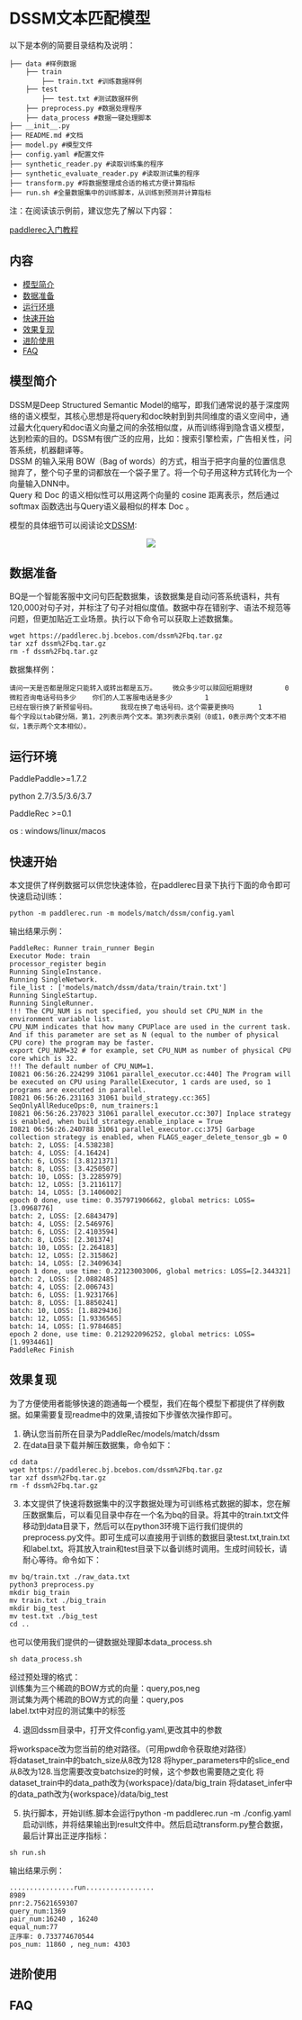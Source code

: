 # DSSM文本匹配模型

以下是本例的简要目录结构及说明： 

```
├── data #样例数据
	├── train
		├── train.txt #训练数据样例
	├── test
    	├── test.txt #测试数据样例
	├── preprocess.py #数据处理程序
    ├── data_process #数据一键处理脚本
├── __init__.py
├── README.md #文档
├── model.py #模型文件
├── config.yaml #配置文件
├── synthetic_reader.py #读取训练集的程序
├── synthetic_evaluate_reader.py #读取测试集的程序
├── transform.py #将数据整理成合适的格式方便计算指标
├── run.sh #全量数据集中的训练脚本，从训练到预测并计算指标

```

注：在阅读该示例前，建议您先了解以下内容：

[paddlerec入门教程](https://github.com/PaddlePaddle/PaddleRec/blob/master/README.md)

## 内容

- [模型简介](#模型简介)
- [数据准备](#数据准备)
- [运行环境](#运行环境)
- [快速开始](#快速开始)
- [效果复现](#效果复现)
- [进阶使用](#进阶使用)
- [FAQ](#FAQ)


## 模型简介
DSSM是Deep Structured Semantic Model的缩写，即我们通常说的基于深度网络的语义模型，其核心思想是将query和doc映射到到共同维度的语义空间中，通过最大化query和doc语义向量之间的余弦相似度，从而训练得到隐含语义模型，达到检索的目的。DSSM有很广泛的应用，比如：搜索引擎检索，广告相关性，问答系统，机器翻译等。    
DSSM 的输入采用 BOW（Bag of words）的方式，相当于把字向量的位置信息抛弃了，整个句子里的词都放在一个袋子里了。将一个句子用这种方式转化为一个向量输入DNN中。  
Query 和 Doc 的语义相似性可以用这两个向量的 cosine 距离表示，然后通过softmax 函数选出与Query语义最相似的样本 Doc 。  

模型的具体细节可以阅读论文[DSSM](https://www.microsoft.com/en-us/research/wp-content/uploads/2016/02/cikm2013_DSSM_fullversion.pdf):
<p align="center">
<img align="center" src="../../../doc/imgs/dssm.png">
<p>

## 数据准备
BQ是一个智能客服中文问句匹配数据集，该数据集是自动问答系统语料，共有120,000对句子对，并标注了句子对相似度值。数据中存在错别字、语法不规范等问题，但更加贴近工业场景。执行以下命令可以获取上述数据集。
```
wget https://paddlerec.bj.bcebos.com/dssm%2Fbq.tar.gz
tar xzf dssm%2Fbq.tar.gz
rm -f dssm%2Fbq.tar.gz
```
数据集样例：
```
请问一天是否都是限定只能转入或转出都是五万。    微众多少可以赎回短期理财        0
微粒咨询电话号码多少    你们的人工客服电话是多少        1
已经在银行换了新预留号码。      我现在换了电话号码，这个需要更换吗      1
每个字段以tab键分隔，第1，2列表示两个文本。第3列表示类别（0或1，0表示两个文本不相似，1表示两个文本相似）。
```
## 运行环境
PaddlePaddle>=1.7.2

python 2.7/3.5/3.6/3.7

PaddleRec >=0.1

os : windows/linux/macos

## 快速开始
本文提供了样例数据可以供您快速体验，在paddlerec目录下执行下面的命令即可快速启动训练： 

```
python -m paddlerec.run -m models/match/dssm/config.yaml
```   

输出结果示例：
```
PaddleRec: Runner train_runner Begin
Executor Mode: train
processor_register begin
Running SingleInstance.
Running SingleNetwork.
file_list : ['models/match/dssm/data/train/train.txt']
Running SingleStartup.
Running SingleRunner.
!!! The CPU_NUM is not specified, you should set CPU_NUM in the environment variable list.
CPU_NUM indicates that how many CPUPlace are used in the current task.
And if this parameter are set as N (equal to the number of physical CPU core) the program may be faster.
export CPU_NUM=32 # for example, set CPU_NUM as number of physical CPU core which is 32.
!!! The default number of CPU_NUM=1.
I0821 06:56:26.224299 31061 parallel_executor.cc:440] The Program will be executed on CPU using ParallelExecutor, 1 cards are used, so 1 programs are executed in parallel.
I0821 06:56:26.231163 31061 build_strategy.cc:365] SeqOnlyAllReduceOps:0, num_trainers:1
I0821 06:56:26.237023 31061 parallel_executor.cc:307] Inplace strategy is enabled, when build_strategy.enable_inplace = True
I0821 06:56:26.240788 31061 parallel_executor.cc:375] Garbage collection strategy is enabled, when FLAGS_eager_delete_tensor_gb = 0
batch: 2, LOSS: [4.538238]
batch: 4, LOSS: [4.16424]
batch: 6, LOSS: [3.8121371]
batch: 8, LOSS: [3.4250507]
batch: 10, LOSS: [3.2285979]
batch: 12, LOSS: [3.2116117]
batch: 14, LOSS: [3.1406002]
epoch 0 done, use time: 0.357971906662, global metrics: LOSS=[3.0968776]
batch: 2, LOSS: [2.6843479]
batch: 4, LOSS: [2.546976]
batch: 6, LOSS: [2.4103594]
batch: 8, LOSS: [2.301374]
batch: 10, LOSS: [2.264183]
batch: 12, LOSS: [2.315862]
batch: 14, LOSS: [2.3409634]
epoch 1 done, use time: 0.22123003006, global metrics: LOSS=[2.344321]
batch: 2, LOSS: [2.0882485]
batch: 4, LOSS: [2.006743]
batch: 6, LOSS: [1.9231766]
batch: 8, LOSS: [1.8850241]
batch: 10, LOSS: [1.8829436]
batch: 12, LOSS: [1.9336565]
batch: 14, LOSS: [1.9784685]
epoch 2 done, use time: 0.212922096252, global metrics: LOSS=[1.9934461]
PaddleRec Finish
```
## 效果复现
为了方便使用者能够快速的跑通每一个模型，我们在每个模型下都提供了样例数据。如果需要复现readme中的效果,请按如下步骤依次操作即可。  
1. 确认您当前所在目录为PaddleRec/models/match/dssm
2. 在data目录下载并解压数据集，命令如下：  
``` 
cd data
wget https://paddlerec.bj.bcebos.com/dssm%2Fbq.tar.gz
tar xzf dssm%2Fbq.tar.gz
rm -f dssm%2Fbq.tar.gz
```
3. 本文提供了快速将数据集中的汉字数据处理为可训练格式数据的脚本，您在解压数据集后，可以看见目录中存在一个名为bq的目录。将其中的train.txt文件移动到data目录下，然后可以在python3环境下运行我们提供的preprocess.py文件。即可生成可以直接用于训练的数据目录test.txt,train.txt和label.txt。将其放入train和test目录下以备训练时调用。生成时间较长，请耐心等待。命令如下：
```
mv bq/train.txt ./raw_data.txt
python3 preprocess.py
mkdir big_train
mv train.txt ./big_train
mkdir big_test
mv test.txt ./big_test
cd ..
```
也可以使用我们提供的一键数据处理脚本data_process.sh
```
sh data_process.sh
```
经过预处理的格式：  
训练集为三个稀疏的BOW方式的向量：query,pos,neg  
测试集为两个稀疏的BOW方式的向量：query,pos  
label.txt中对应的测试集中的标签

4. 退回dssm目录中，打开文件config.yaml,更改其中的参数  

将workspace改为您当前的绝对路径。（可用pwd命令获取绝对路径）  
将dataset_train中的batch_size从8改为128
将hyper_parameters中的slice_end从8改为128.当您需要改变batchsize的时候，这个参数也需要随之变化
将dataset_train中的data_path改为{workspace}/data/big_train
将dataset_infer中的data_path改为{workspace}/data/big_test

5.  执行脚本，开始训练.脚本会运行python -m paddlerec.run -m ./config.yaml启动训练，并将结果输出到result文件中。然后启动transform.py整合数据，最后计算出正逆序指标：
```
sh run.sh
```

输出结果示例：
```
................run.................
8989
pnr:2.75621659307
query_num:1369
pair_num:16240 , 16240
equal_num:77
正序率: 0.733774670544
pos_num: 11860 , neg_num: 4303
```

## 进阶使用
  
## FAQ
